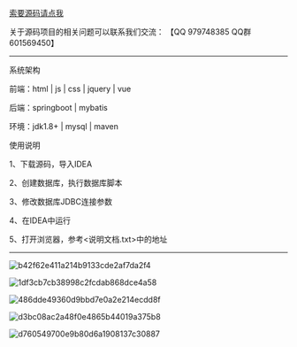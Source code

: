 

[索要源码请点我](http://mp.weixin.qq.com/mp/appmsgalbum?__biz=MzkwMDY3MTY0Nw==&action=getalbum&album_id=3423120253595582465&scene=173&subscene=&sessionid=svr_dbd799d91a1&enterid=1713666527&from_msgid=&from_itemidx=&count=3&nolastread=1#wechat_redirect)

关于源码项目的相关问题可以联系我们交流： 【QQ 979748385 QQ群 601569450】 

***************************************************************

系统架构

前端：html | js | css | jquery | vue

后端：springboot | mybatis

环境：jdk1.8+ | mysql | maven

使用说明

1、下载源码，导入IDEA

2、创建数据库，执行数据库脚本

3、修改数据库JDBC连接参数

4、在IDEA中运行

5、打开浏览器，参考<说明文档.txt>中的地址

***************************************************************

![b42f62e411a214b9133cde2af7da2f4](https://github.com/hjsdjko/springbootbqv00/assets/120558513/7603c804-c65a-43ae-90b0-c26c3ddedf3f)

![1df3cb7cb38998c2fcdab868dce4a58](https://github.com/hjsdjko/springbootbqv00/assets/120558513/c87432a7-728d-4e81-94d4-9ccc2b695a80)

![486dde49360d9bbd7e0a2e214ecdd8f](https://github.com/hjsdjko/springbootbqv00/assets/120558513/ed7df1ba-d072-4d70-847e-26635d1d87e1)

![d3bc08ac2a48f0e4865b44019a375b8](https://github.com/hjsdjko/springbootbqv00/assets/120558513/50fe5fea-63d6-4cb8-b895-d46b5f0c5ec4)

![d760549700e9b80d6a1908137c30887](https://github.com/hjsdjko/springbootbqv00/assets/120558513/f8c82cf1-873a-4bf9-89b6-272640756edb)
